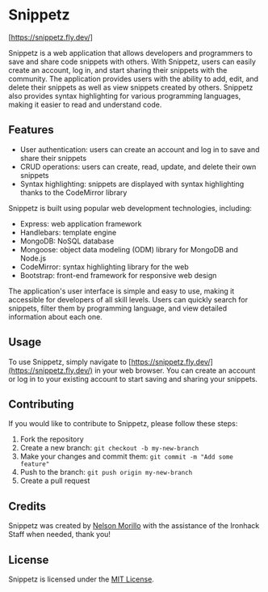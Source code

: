 # Snippetz

[https://snippetz.fly.dev/]

Snippetz is a web application that allows developers and programmers to save and share code snippets with others. With Snippetz, users can easily create an account, log in, and start sharing their snippets with the community. The application provides users with the ability to add, edit, and delete their snippets as well as view snippets created by others. Snippetz also provides syntax highlighting for various programming languages, making it easier to read and understand code.

## Features

- User authentication: users can create an account and log in to save and share their snippets
- CRUD operations: users can create, read, update, and delete their own snippets
- Syntax highlighting: snippets are displayed with syntax highlighting thanks to the CodeMirror library

Snippetz is built using popular web development technologies, including:

- Express: web application framework
- Handlebars: template engine
- MongoDB: NoSQL database
- Mongoose: object data modeling (ODM) library for MongoDB and Node.js
- CodeMirror: syntax highlighting library for the web
- Bootstrap: front-end framework for responsive web design

The application's user interface is simple and easy to use, making it accessible for developers of all skill levels. Users can quickly search for snippets, filter them by programming language, and view detailed information about each one.

## Usage

To use Snippetz, simply navigate to [https://snippetz.fly.dev/](https://snippetz.fly.dev/) in your web browser. You can create an account or log in to your existing account to start saving and sharing your snippets.

## Contributing

If you would like to contribute to Snippetz, please follow these steps:

1. Fork the repository
2. Create a new branch: `git checkout -b my-new-branch`
3. Make your changes and commit them: `git commit -m "Add some feature"`
4. Push to the branch: `git push origin my-new-branch`
5. Create a pull request

## Credits

Snippetz was created by [Nelson Morillo](https://github.com/yourusername) with the assistance of the Ironhack Staff when needed, thank you!

## License

Snippetz is licensed under the [MIT License](https://opensource.org/licenses/MIT).
